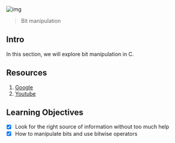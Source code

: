 ![img](https://assets.imaginablefutures.com/media/images/ALX_Logo.max-200x150.png)
> Bit manipulation

## Intro
In this section, we will explore bit manipulation in C. 

## Resources 
1. [Google](https://www.google.com/webhp?q=bit+manipulation+C)
2. [Youtube](https://www.youtube.com/results?search_query=bitwise+operators+in+c)

## Learning Objectives 
* [X] Look for the right source of information without too much help
* [X] How to manipulate bits and use bitwise operators